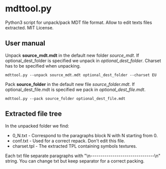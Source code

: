 # mdttool.py
Python3 script for unpack/pack MDT file format. Allow to edit texts files extracted. MIT License.

## User manual
Unpack **source_mdt.mdt** in the default new folder _source_mdt_.
If optional_dest_folder is specified we unpack in _optional_dest_folder_.
Charset has to be specified when unpacking.
```
mdttool.py --unpack source_mdt.mdt optional_dest_folder --charset EU
```
Pack **source_folder** in the default new file _source_folder.mdt_. If optional_dest_file.mdt is specified we pack in _optional_dest_file.mdt_.
```
mdttool.py --pack source_folder optional_dest_file.mdt
```

## Extracted file tree
In the unpacked folder we find:
* 0_N.txt - Correspond to the paragraphs block N with N starting from 0.
* conf.txt - Used for a correct repack. Don't edit this file.
* charset.tpl - The extracted TPL containing symbols textures.

Each txt file separate paragraphs with "\n--------------------------------\n" string. You can change txt but keep separator for a correct packing.
